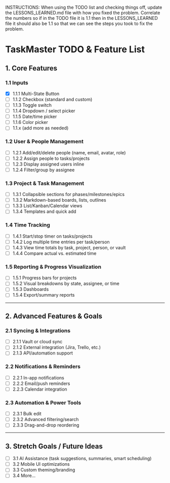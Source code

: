 INSTRUCTIONS: When using the TODO list and checking things off, update the LESSONS_LEARNED.md file with how you fixed the problem. Correlate the numbers so if in the TODO file it is 1.1 then in the LESSONS_LEARNED file it should also be 1.1 so that we can see the steps you took to fix the problem. 

# TaskMaster TODO & Feature List

## 1. Core Features
### 1.1 Inputs
- [x] 1.1.1 Multi-State Button
- [ ] 1.1.2 Checkbox (standard and custom)
- [ ] 1.1.3 Toggle switch
- [ ] 1.1.4 Dropdown / select picker
- [ ] 1.1.5 Date/time picker
- [ ] 1.1.6 Color picker
- [ ] 1.1.x (add more as needed)

### 1.2 User & People Management
- [ ] 1.2.1 Add/edit/delete people (name, email, avatar, role)
- [ ] 1.2.2 Assign people to tasks/projects
- [ ] 1.2.3 Display assigned users inline
- [ ] 1.2.4 Filter/group by assignee

### 1.3 Project & Task Management
- [ ] 1.3.1 Collapsible sections for phases/milestones/epics
- [ ] 1.3.2 Markdown-based boards, lists, outlines
- [ ] 1.3.3 List/Kanban/Calendar views
- [ ] 1.3.4 Templates and quick add

### 1.4 Time Tracking
- [ ] 1.4.1 Start/stop timer on tasks/projects
- [ ] 1.4.2 Log multiple time entries per task/person
- [ ] 1.4.3 View time totals by task, project, person, or vault
- [ ] 1.4.4 Compare actual vs. estimated time

### 1.5 Reporting & Progress Visualization
- [ ] 1.5.1 Progress bars for projects
- [ ] 1.5.2 Visual breakdowns by state, assignee, or time
- [ ] 1.5.3 Dashboards
- [ ] 1.5.4 Export/summary reports

---

## 2. Advanced Features & Goals
### 2.1 Syncing & Integrations
- [ ] 2.1.1 Vault or cloud sync
- [ ] 2.1.2 External integration (Jira, Trello, etc.)
- [ ] 2.1.3 API/automation support

### 2.2 Notifications & Reminders
- [ ] 2.2.1 In-app notifications
- [ ] 2.2.2 Email/push reminders
- [ ] 2.2.3 Calendar integration

### 2.3 Automation & Power Tools
- [ ] 2.3.1 Bulk edit
- [ ] 2.3.2 Advanced filtering/search
- [ ] 2.3.3 Drag-and-drop reordering

---

## 3. Stretch Goals / Future Ideas
- [ ] 3.1 AI Assistance (task suggestions, summaries, smart scheduling)
- [ ] 3.2 Mobile UI optimizations
- [ ] 3.3 Custom theming/branding
- [ ] 3.4 More…
